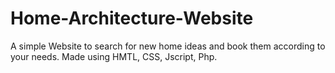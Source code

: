 # Home-Architecture-Website
A simple Website to search for new home ideas and book them according to your needs. Made using HMTL, CSS, Jscript, Php. 
